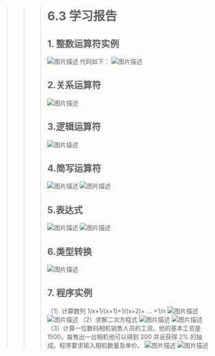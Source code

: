 >>> #  **6.3 学习报告** 
>>> ## 1. 整数运算符实例
>>> ![图片描述](https://dn-simplecloud.shiyanlou.com/courses/uid1080407-20190603-1559558214308)
>>> 代码如下：
>>> ![图片描述](https://dn-simplecloud.shiyanlou.com/courses/uid1080407-20190603-1559558181964)
>>>
>>> ## 2.关系运算符
>>> ![图片描述](https://dn-simplecloud.shiyanlou.com/courses/uid1080407-20190603-1559558545056)
>>>
>>> ## 3.逻辑运算符
>>> ![图片描述](https://dn-simplecloud.shiyanlou.com/courses/uid1080407-20190603-1559558768489)
>>>
>>> ## 4.简写运算符
>>> ![图片描述](https://dn-simplecloud.shiyanlou.com/courses/uid1080407-20190603-1559559225396)
>>> ![图片描述](https://dn-simplecloud.shiyanlou.com/courses/uid1080407-20190603-1559559511924)
>>>
>>> ## 5.表达式
>>> ![图片描述](https://dn-simplecloud.shiyanlou.com/courses/uid1080407-20190603-1559560180821)
>>> ![图片描述](https://dn-simplecloud.shiyanlou.com/courses/uid1080407-20190603-1559560266664)
>>>
>>> ## 6.类型转换
>>> ![图片描述](https://dn-simplecloud.shiyanlou.com/courses/uid1080407-20190603-1559560465175)
>>>
>>> ## 7. 程序实例
>>> （1）计算数列 1/x+1/(x+1)+1/(x+2)+ ... +1/n
>>> ![图片描述](https://dn-simplecloud.shiyanlou.com/courses/uid1080407-20190603-1559560650432)
>>> ![图片描述](https://dn-simplecloud.shiyanlou.com/courses/uid1080407-20190603-1559561242611)
>>> （2）求解二次方程式
>>> ![图片描述](https://dn-simplecloud.shiyanlou.com/courses/uid1080407-20190603-1559561860291)
>>> ![图片描述](https://dn-simplecloud.shiyanlou.com/courses/uid1080407-20190603-1559562009766)
>>> （3）计算一位数码相机销售人员的工资。他的基本工资是 1500，每售出一台相机他可以得到 200 并且获得 2% 的抽成。程序要求输入相机数量及单价。
>>> ![图片描述](https://dn-simplecloud.shiyanlou.com/courses/uid1080407-20190603-1559563292682)
>>> ![图片描述](https://dn-simplecloud.shiyanlou.com/courses/uid1080407-20190603-1559563279584)